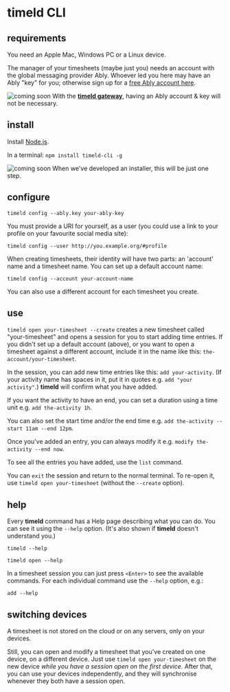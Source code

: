 # timeld CLI

## requirements

You need an Apple Mac, Windows PC or a Linux device.

The manager of your timesheets (maybe just you) needs an account with the global messaging provider Ably. Whoever led you here may have an Ably "key" for you; otherwise sign up for a [free Ably account here](https://ably.com/signup).

![coming soon](https://img.shields.io/badge/-coming%20soon-red) With the [**timeld gateway**](https://github.com/m-ld/timeld#gateway), having an Ably account & key will not be necessary.

## install

Install [Node.js](https://nodejs.org/).

In a terminal: `npm install timeld-cli -g`

![coming soon](https://img.shields.io/badge/-coming%20soon-red) When we've developed an installer, this will be just one step.

## configure

`timeld config --ably.key your-ably-key`

You must provide a URI for yourself, as a user (you could use a link to your profile on your favourite social media site):

`timeld config --user http://you.example.org/#profile`

When creating timesheets, their identity will have two parts: an 'account' name and a timesheet name. You can set up a default account name:

`timeld config --account your-account-name`

You can also use a different account for each timesheet you create.

## use

`timeld open your-timesheet --create` creates a new timesheet called "your-timesheet" and opens a session for you to start adding time entries. If you didn't set up a default account (above), or you want to open a timesheet against a different account, include it in the name like this: `the-account/your-timesheet`.

In the session, you can add new time entries like this: `add your-activity`. (If your activity name has spaces in it, put it in quotes e.g. `add "your activity"`.) **timeld** will confirm what you have added.

If you want the activity to have an end, you can set a duration using a time unit e.g. `add the-activity 1h`.

You can also set the start time and/or the end time e.g. `add the-activity --start 11am --end 12pm`.

Once you've added an entry, you can always modify it e.g. `modify the-activity --end now`.

To see all the entries you have added, use the `list` command.

You can `exit` the session and return to the normal terminal. To re-open it, use `timeld open your-timesheet` (without the `--create` option).

## help

Every **timeld** command has a Help page describing what you can do. You can see it using the `--help` option. (It's also shown if **timeld** doesn't understand you.)

`timeld --help`

`timeld open --help`

In a timesheet session you can just press `<Enter>` to see the available commands. For each individual command use the `--help` option, e.g.:

`add --help`

## switching devices

A timesheet is not stored on the cloud or on any servers, only on your devices.

Still, you can open and modify a timesheet that you've created on one device, on a different device. Just use `timeld open your-timesheet` on the new device _while you have a session open on the first device._ After that, you can use your devices independently, and they will synchronise whenever they both have a session open.